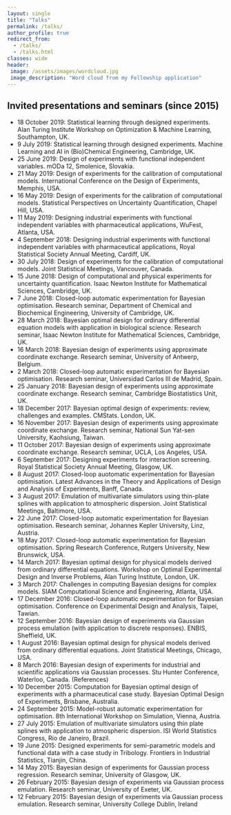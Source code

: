 ```yaml
---
layout: single
title: "Talks"
permalink: /talks/
author_profile: true
redirect_from:
  - /talks/
  - /talks.html
classes: wide
header:
 image: /assets/images/wordcloud.jpg
 image_description: "Word cloud from my Fellowship application"  
---
```


## Invited presentations and seminars (since 2015)
- 18 October 2019: Statistical learning through designed experiments. Alan Turing Institute Workshop on Optimization & Machine Learning, Southampton, UK.
- 9 July 2019: Statistical learning through designed experiments. Machine Learning and AI in (Bio)Chemical Engineering, Cambridge, UK.
- 25 June 2019: Design of experiments with functional independent variables. mODa 12, Smolenice, Slovakia. 
- 21 May 2019: Design of experiments for the calibration of computational models. International Conference on the Design of Experiments, Memphis, USA.
- 16 May 2019: Design of experiments for the calibration of computational models. Statistical Perspectives on Uncertainty Quantification, Chapel Hill, USA.
- 11 May 2019: Designing industrial experiments with functional independent variables with pharmaceutical applications, WuFest, Atlanta, USA.
- 4 September 2018: Designing industrial experiments with functional independent variables with pharmaceutical applications, Royal Statistical Society Annual Meeting, Cardiff, UK.
- 30 July 2018: Design of experiments for the calibration of computational models. Joint Statistical Meetings, Vancouver, Canada.
- 15 June 2018: Design of computational and physical experiments for uncertainty quantification. Isaac Newton Institute for Mathematical Sciences, Cambridge, UK.
- 7 June 2018: Closed-loop automatic experimentation for Bayesian optimisation. Research seminar, Department of Chemical and Biochemical Engineering, University of Cambridge, UK.
- 28 March 2018: Bayesian optimal design for ordinary differential equation models with application in biological science. Research seminar, Isaac Newton Institute for Mathematical Sciences, Cambridge, UK.
- 16 March 2018: Bayesian design of experiments using approximate coordinate exchange. Research seminar, University of Antwerp, Belgium.
- 2 March 2018: Closed-loop automatic experimentation for Bayesian optimisation. Research seminar, Universidad Carlos III de Madrid, Spain.
- 25 January 2018: Bayesian design of experiments using approximate coordinate exchange. Research seminar, Cambridge Biostatistics Unit, UK.
- 18 December 2017: Bayesian optimal design of experiments: review, challenges and examples. CMStats. London, UK.
- 16 November 2017: Bayesian design of experiments using approximate coordinate exchange. Research seminar, National Sun Yat-sen University, Kaohsiung, Taiwan.
- 11 October 2017: Bayesian design of experiments using approximate coordinate exchange. Research seminar, UCLA, Los Angeles, USA.
- 6 September 2017: Designing experiments for interaction screening. Royal Statistical Society Annual Meeting, Glasgow, UK.
- 8 August 2017: Closed-loop auotomatic experimentation for Bayesian optimisation. Latest Advances in the Theory and Applications of Design and Analysis of Experiments, Banff, Canada.
- 3 August 2017: Emulation of multivariate simulators using thin-plate splines with application to atmospheric dispersion. Joint Statistical Meetings, Baltimore, USA.
- 22 June 2017: Closed-loop automatic experimentation for Bayesian optimisation. Research seminar, Johannes Kepler University, Linz, Austria.
- 18 May 2017: Closed-loop automatic experimentation for Bayesian optimisation. Spring Research Conference, Rutgers University, New Brunswick, USA.
- 14 March 2017: Bayesian optimal design for physical models derived from ordinary differential equations. Workshop on Optimal Experimental Design and Inverse Problems, Alan Turing Institute, London, UK.
- 3 March 2017: Challenges in computing Bayesian designs for complex models. SIAM Computational Science and Engineering, Atlanta, USA.
- 17 December 2016: Closed-loop automatic experimentation for Bayesian optimisation. Conference on Experimental Design and Analysis, Taipei, Tawian.
- 12 September 2016: Bayesian design of experiments via Gaussian process emulation (with application to discrete responses). ENBIS, Sheffield, UK.
- 1 August 2016: Bayesian optimal design for physical models derived from ordinary differential equations. Joint Statistical Meetings, Chicago, USA.
- 8 March 2016: Bayesian design of experiments for industrial and scientific applications via Gaussian processes. Stu Hunter Conference, Waterloo, Canada. (References)
- 10 December 2015: Computation for Bayesian optimal design of experiments with a pharmaceutical case study. Bayesian Optimal Design of Experiments, Brisbane, Australia.
- 24 September 2015: Model-robust automatic experimentation for optimisation. 8th International Workshop on Simulation, Vienna, Austria.
- 27 July 2015: Emulation of multivariate simulators using thin plate splines with application to atmospheric dispersion. ISI World Statistics Congress, Rio de Janeiro, Brazil.
- 19 June 2015: Designed experiments for semi-parametric models and functional data with a case study in Tribology. Frontiers in Industrial Statistics, Tianjin, China.
- 14 May 2015: Bayesian design of experiments for Gaussian process regression. Research seminar, University of Glasgow, UK.
- 26 February 2015: Bayesian design of experiments via Gaussian process emulation. Research seminar, University of Exeter, UK.
- 12 February 2015: Bayesian design of experiments via Gaussian process emulation. Research seminar, University College Dublin, Ireland
